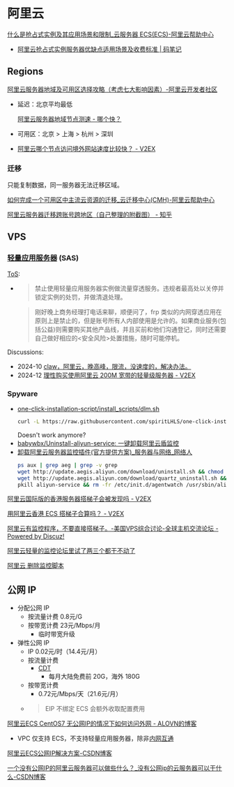 # 阿里云
[什么是抢占式实例及其应用场景和限制\_云服务器 ECS(ECS)-阿里云帮助中心](https://help.aliyun.com/zh/ecs/user-guide/overview-4)
- [阿里云抢占式实例服务器优缺点适用场景及收费标准 | 码笔记](https://www.mabiji.com/aliyun/qiangzhanshi.html)

## Regions
[阿里云服务器地域及可用区选择攻略（考虑七大影响因素）-阿里云开发者社区](https://developer.aliyun.com/article/877665)
- 延迟：北京平均最低

  [阿里云服务器地域节点测速 - 哪个快？](http://aliyun.nagekuai.com/)

- 可用区：北京 > 上海 > 杭州 > 深圳

- [阿里云哪个节点访问境外网站速度比较快？ - V2EX](https://jp.v2ex.com/t/262423)

### 迁移
只能复制数据，同一服务器无法迁移区域。

[如何完成一个可用区中主流云资源的迁移\_云迁移中心(CMH)-阿里云帮助中心](https://help.aliyun.com/zh/cmh/getting-started/alibaba-cloud-cross-region-migration)

[阿里云服务器迁移跨账号跨地区（自己整理的附截图） - 知乎](https://zhuanlan.zhihu.com/p/438744106)

## VPS
### [轻量应用服务器](https://www.aliyun.com/product/swas) (SAS)
[ToS](https://help.aliyun.com/zh/simple-application-server/product-overview/usage-notes):
- > 禁止使用轻量应用服务器实例做流量穿透服务。违规者最高处以关停并锁定实例的处罚，并做清退处理。

  > 刚好晚上商务经理打电话来聊，顺便问了，frp 类似的内网穿透应用在原则上是禁止的，但是账号所有人内部使用是允许的。如果商业服务(包括公益)则需要购买其他产品线，并且买前和他们沟通登记，同时还需要自己做好相应的<安全风险>处置措施，随时可能停机。

Discussions:
- 2024-10 [claw，阿里云，晚高峰，限流，没速度的，解决办法。](https://www.nodeseek.com/post-184914-1)
- 2024-12 [理性购买使用阿里云 200M 宽带的轻量级服务器 - V2EX](https://v2ex.com/t/1100927)

### Spyware
- [one-click-installation-script/install\_scripts/dlm.sh](https://github.com/spiritLHLS/one-click-installation-script/blob/main/install_scripts/dlm.sh)
  ```sh
  curl -L https://raw.githubusercontent.com/spiritLHLS/one-click-installation-script/main/install_scripts/dlm.sh -o dlm.sh && chmod +x dlm.sh && bash dlm.sh
  ```
  Doesn't work anymore?
- [babywbx/Uninstall-aliyun-service: 一键卸载阿里云盾监控](https://github.com/babywbx/Uninstall-aliyun-service)
- [卸载阿里云服务器监控插件(官方提供方案)\_服务器与网络\_网络人](https://www.55mx.com/post/235)
  ```sh
  ps aux | grep aeg | grep -v grep
  wget http://update.aegis.aliyun.com/download/uninstall.sh && chmod +x uninstall.sh && ./uninstall.sh
  wget http://update.aegis.aliyun.com/download/quartz_uninstall.sh && chmod +x quartz_uninstall.sh && ./quartz_uninstall.sh
  pkill aliyun-service && rm -fr /etc/init.d/agentwatch /usr/sbin/aliyun-service && rm -rf /usr/local/aegis*
  ```

[阿里云国际版的香港服务器搭梯子会被发现吗 - V2EX](https://v2ex.com/t/845153)

[用阿里云香港 ECS 搭梯子合算吗？ - V2EX](https://v2ex.com/t/533407)

[阿里云有监控程序，不要直接搭梯子。-美国VPS综合讨论-全球主机交流论坛 - Powered by Discuz!](https://hostloc.com/thread-379734-1-1.html)

[阿里云轻量的监控论坛里试了两三个都干不动了](https://www.nodeseek.com/post-153945-1)

[阿里云 删除监控脚本](https://www.nodeseek.com/post-110037-1)

## 公网 IP
- 分配公网 IP
  - 按流量计费 0.8元/G
  - 按带宽计费 23元/Mbps/月
    - 临时带宽升级
- 弹性公网 IP
  - IP 0.02元/时（14.4元/月）
  - 按流量计费
    - [CDT](https://help.aliyun.com/zh/cdt/product-overview/what-is-cdt/)
      - 每月大陆免费前 20G，海外 180G
  - 按带宽计费
    - 0.72元/Mbps/天（21.6元/月）
  - > EIP 不绑定 ECS 会额外收取配置费用

[阿里云ECS CentOS7 无公网IP的情况下如何访问外网 - ALOVN的博客](https://blog.alovn.cn/2020/05/22/aliyun-ecs-connect-network/)
- VPC 仅支持 ECS，不支持轻量应用服务器，除非[内网互通](https://help.aliyun.com/zh/simple-application-server/user-guide/manage-service-interconnection)

[阿里云ECS公网IP解决方案-CSDN博客](https://blog.csdn.net/lisan9/article/details/106610145)

[一个没有公网IP的阿里云服务器可以做些什么？\_没有公网ip的云服务器可以干什么-CSDN博客](https://blog.csdn.net/m0_56123932/article/details/114826257)
